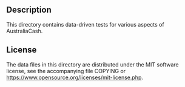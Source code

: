 Description
------------

This directory contains data-driven tests for various aspects of AustraliaCash.

License
--------

The data files in this directory are distributed under the MIT software
license, see the accompanying file COPYING or
https://www.opensource.org/licenses/mit-license.php.

